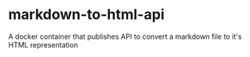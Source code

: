 # markdown-to-html-api
A docker container that publishes API to convert a markdown file to it's HTML representation
